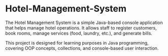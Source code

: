 # Hotel-Management-System
The Hotel Management System is a simple Java-based console application that helps manage hotel operations.
It allows staff to register customers, book rooms, manage services (food, laundry, etc.), and generate bills.

This project is designed for learning purposes in Java programming, covering OOP concepts, collections, and console-based user interaction.
